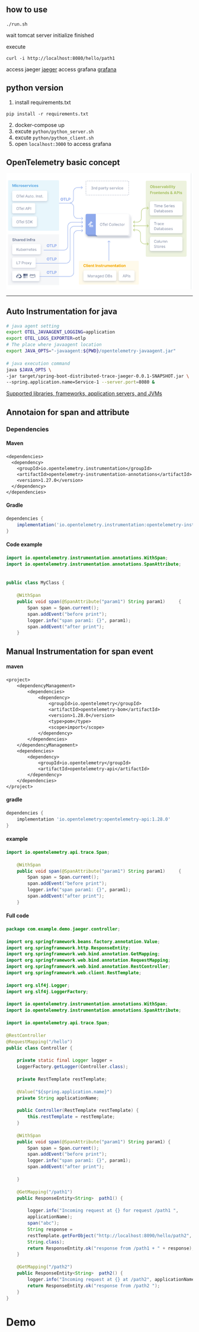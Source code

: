 ## how to use

```
./run.sh
```
wait tomcat server initialize finished

execute
```
curl -i http://localhost:8080/hello/path1
```
access jaeger
[jaeger](http://localhost:16686)
access grafana
[grafana](http://localhost:3000)

## python version

1. install requirements.txt
```
pip install -r requirements.txt
```
2. docker-compose up
3. excute ```python/python_server.sh```
4. excute ```python/python_client.sh```
5. open ```localhost:3000``` to access grafana


## OpenTelemetry basic concept

![concept](./img/otel.png)

---

## Auto Instrumentation for java

```bash
# java agent setting
export OTEL_JAVAAGENT_LOGGING=application
export OTEL_LOGS_EXPORTER=otlp
# The place where javaagent location
export JAVA_OPTS="-javaagent:${PWD}/opentelemetry-javaagent.jar"

# java execution command
java $JAVA_OPTS \
-jar target/spring-boot-distributed-trace-jaeger-0.0.1-SNAPSHOT.jar \
--spring.application.name=Service-1 --server.port=8080 &
```
[Supported libraries, frameworks, application servers, and JVMs](https://github.com/open-telemetry/opentelemetry-java-instrumentation/blob/main/docs/supported-libraries.md)

## Annotaion for span and attribute

### Dependencies

#### Maven
```maven
<dependencies>
  <dependency>
    <groupId>io.opentelemetry.instrumentation</groupId>
    <artifactId>opentelemetry-instrumentation-annotations</artifactId>
    <version>1.27.0</version>
  </dependency>
</dependencies>
```
#### Gradle
```gradle
dependencies {
    implementation('io.opentelemetry.instrumentation:opentelemetry-instrumentation-annotations:1.27.0')
}
```

#### Code example
```java
import io.opentelemetry.instrumentation.annotations.WithSpan;
import io.opentelemetry.instrumentation.annotations.SpanAttribute;


public class MyClass {

    @WithSpan
    public void span(@SpanAttribute("param1") String param1)     {
        Span span = Span.current();
        span.addEvent("before print");
        logger.info("span param1: {}", param1);
        span.addEvent("after print");
    }
```

## Manual Instrumentation for span event

#### maven
```maven
<project>
    <dependencyManagement>
        <dependencies>
            <dependency>
                <groupId>io.opentelemetry</groupId>
                <artifactId>opentelemetry-bom</artifactId>
                <version>1.28.0</version>
                <type>pom</type>
                <scope>import</scope>
            </dependency>
        </dependencies>
    </dependencyManagement>
    <dependencies>
        <dependency>
            <groupId>io.opentelemetry</groupId>
            <artifactId>opentelemetry-api</artifactId>
        </dependency>
    </dependencies>
</project>
```
#### gradle
```gradle
dependencies {
    implementation 'io.opentelemetry:opentelemetry-api:1.28.0'
}
```
#### example
```java
import io.opentelemetry.api.trace.Span;

    @WithSpan
    public void span(@SpanAttribute("param1") String param1)     {
        Span span = Span.current();
        span.addEvent("before print");
        logger.info("span param1: {}", param1);
        span.addEvent("after print");
    }
```

#### Full code
```java
package com.example.demo.jaeger.controller;

import org.springframework.beans.factory.annotation.Value;
import org.springframework.http.ResponseEntity;
import org.springframework.web.bind.annotation.GetMapping;
import org.springframework.web.bind.annotation.RequestMapping;
import org.springframework.web.bind.annotation.RestController;
import org.springframework.web.client.RestTemplate;

import org.slf4j.Logger;
import org.slf4j.LoggerFactory;

import io.opentelemetry.instrumentation.annotations.WithSpan;
import io.opentelemetry.instrumentation.annotations.SpanAttribute;

import io.opentelemetry.api.trace.Span;

@RestController
@RequestMapping("/hello")
public class Controller {

    private static final Logger logger = 
    LoggerFactory.getLogger(Controller.class);

    private RestTemplate restTemplate;

    @Value("${spring.application.name}")
    private String applicationName;

    public Controller(RestTemplate restTemplate) {
        this.restTemplate = restTemplate;
    }

    @WithSpan
    public void span(@SpanAttribute("param1") String param1) {
        Span span = Span.current();
        span.addEvent("before print");
        logger.info("span param1: {}", param1);
        span.addEvent("after print");

    }

    @GetMapping("/path1")
    public ResponseEntity<String>  path1() {

        logger.info("Incoming request at {} for request /path1 ",
        applicationName);
        span("abc");
        String response = 
        restTemplate.getForObject("http://localhost:8090/hello/path2",
        String.class);
        return ResponseEntity.ok("response from /path1 + " + response);
    }

    @GetMapping("/path2")
    public ResponseEntity<String>  path2() {
        logger.info("Incoming request at {} at /path2", applicationName);
        return ResponseEntity.ok("response from /path2 ");
    }
}
```

# Demo
